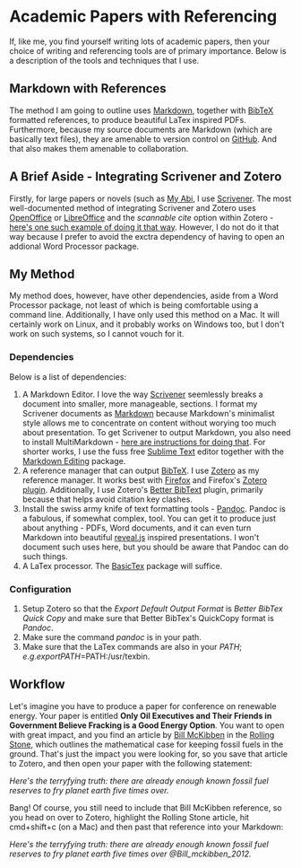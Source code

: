 # Academic Papers with Referencing

If, like me, you find yourself writing lots of academic papers, then your choice of writing and referencing tools are of primary importance. Below is a description of the tools and techniques that I use. 

## Markdown with References

The method I am going to outline uses [Markdown](https://daringfireball.net/projects/markdown/), together with [BibTeX](http://www.bibtex.org/) formatted references, to produce beautiful LaTex inspired PDFs. Furthermore, because my source documents are Markdown (which are basically text files), they are amenable to version control on [GitHub](https://github.com/). And that also makes them amenable to collaboration.


## A Brief Aside - Integrating Scrivener and Zotero

Firstly, for large papers or novels (such as [My Abi](https://glowkeeper.gitbooks.io/my-abi/content/), I use [Scrivener](https://www.literatureandlatte.com/scrivener.php). The most well-documented method of integrating Scrivener and Zotero uses [OpenOffice](https://www.openoffice.org/) or [LibreOffice](https://www.libreoffice.org/) and the _scannable cite_ option within Zotero - [here's one such example of doing it that way](http://thedigitalresearcher.com/how-to-use-zotero-with-scrivener/). However, I do not do it that way because I prefer to avoid the exctra dependency of having to open an addional Word Processor package.

## My Method

My method does, however, have other dependencies, aside from a Word Processor package, not least of which is being comfortable using a command line. Additionally, I have only used this method on a Mac. It will certainly work on Linux, and it probably works on Windows too, but I don't work on such systems, so I cannot vouch for it. 


### Dependencies

Below is a list of dependencies:

1. A Markdown Editor. I love the way [Scrivener](https://www.literatureandlatte.com/scrivener.php) seemlessly breaks a document into smaller, more manageable, sections. I format my Scrivener documents as [Markdown](https://daringfireball.net/projects/markdown/) because Markdown's minimalist style allows me to concentrate on content without worying too much about presentation. To get Scrivener to output Markdown, you also need to install MultiMarkdown - [here are instructions for doing that](http://thaddeushunt.com/tips-setting-up-scrivener-to-compile-multimarkdown/). For shorter works, I use the fuss free [Sublime Text](https://www.sublimetext.com/) editor together with the [Markdown Editing](https://github.com/SublimeText-Markdown/MarkdownEditing) package. 
2. A reference manager that can output [BibTeX](http://www.bibtex.org/). I use [Zotero](https://www.zotero.org/) as my reference manager. It works best with [Firefox](https://www.mozilla.org/en-GB/firefox/new/) and Firefox's [Zotero plugin](https://download.zotero.org/extension/zotero-4.0.29.10.xpi). Additionally, I use Zotero's [Better BibText](https://github.com/retorquere/zotero-better-bibtex) plugin, primarily because that helps avoid citation key clashes. 
3. Install the swiss army knife of text formatting tools - [Pandoc](http://pandoc.org/). Pandoc is a fabulous, if somewhat complex, tool. You can get it to produce just about anything - PDFs, Word documents, and it can even turn Markdown into beautiful [reveal.js](https://github.com/hakimel/reveal.js/) inspired presentations. I won't document such uses here, but you should be aware that Pandoc can do such things.
4. A LaTex processor. The [BasicTex](http://www.tug.org/mactex/morepackages.html) package will suffice. 


### Configuration

1. Setup Zotero so that the _Export_ _Default Output Format_ is _Better BibTex Quick Copy_ and make sure that Better BibTex's QuickCopy format is _Pandoc_. 
2. Make sure the command _pandoc_ is in your path.
3. Make sure that the LaTex commands are also in your $PATH; e.g. export PATH=$PATH:/usr/texbin.

## Workflow

Let's imagine you have to produce a paper for conference on renewable energy. Your paper is entitled **Only Oil Executives and Their Friends in Government Believe Fracking is a Good Energy Option**.  You want to open with great impact, and you find an article by [Bill McKibben](http://www.billmckibben.com/) in the [Rolling Stone](http://www.rollingstone.com/), which outlines the mathematical case for keeping fossil fuels in the ground. That's just the impact you were looking for, so you save that article to Zotero, and then open your paper with the following statement:

_Here's the terryfying truth: there are already enough known fossil fuel reserves to fry planet earth five times over._

Bang! Of course, you still need to include that Bill McKibben reference, so you head on over to Zotero, highlight the Rolling Stone article, hit cmd+shift+c (on a Mac) and then past that reference into your Markdown:

_Here's the terryfying truth: there are already enough known fossil fuel reserves to fry planet earth five times over @Bill_mckibben_2012._

    

